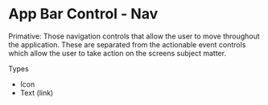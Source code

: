 # App Bar Control - Nav

Primative: Those navigation controls that allow the user to move throughout the application.  These are separated from the actionable event controls which allow the user to take action on the screens subject matter.

Types

- Icon
- Text (link)

